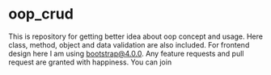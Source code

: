 # oop_crud
This is repository for getting better idea about oop concept and usage. Here class, method, object and data validation are also included. For frontend design here I am using bootstrap@4.0.0. Any feature requests and pull request are granted with happiness. You can join

